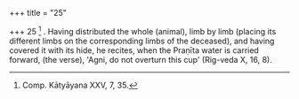 +++
title = "25"

+++
25 [^8] . Having distributed the whole (animal), limb by limb (placing its different limbs on the corresponding limbs of the deceased), and having covered it with its hide, he recites, when the Praṇīta water is carried forward, (the verse), 'Agni, do not overturn this cup' (Rig-veda X, 16, 8).


[^8]:  Comp. Kātyāyana XXV, 7, 35.
